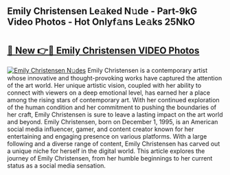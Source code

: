 ## Emily Christensen Le𝚊ked N𝚞de - Part-9kG Video Photos - Hot Onlyf𝚊ns Le𝚊ks 25NkO

# <h2><a href="http://ab4196.deff.icu/?id=Emily+Christensen">🔗 New 👉🔴 Emily Christensen VIDEO Photos</a></h2>

[![Emily Christensen N𝚞des](https://i.imgur.com/rIISA9y.gif)](http://ab4196.deff.icu/?id=Emily+Christensen)
Emily Christensen is a contemporary artist whose innovative and thought-provoking works have captured the attention of the art world. Her unique artistic vision, coupled with her ability to connect with viewers on a deep emotional level, has earned her a place among the rising stars of contemporary art. With her continued exploration of the human condition and her commitment to pushing the boundaries of her craft, Emily Christensen is sure to leave a lasting impact on the art world and beyond. Emily Christensen, born on December 1, 1995, is an American social media influencer, gamer, and content creator known for her entertaining and engaging presence on various platforms. With a large following and a diverse range of content, Emily Christensen has carved out a unique niche for herself in the digital world. This article explores the journey of Emily Christensen, from her humble beginnings to her current status as a social media sensation.

